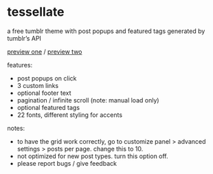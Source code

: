 # tessellate
<p>a free tumblr theme with post popups and featured tags generated by tumblr’s API</p>
<p><a href="https://sorrism.tumblr.com/tessellate_1">preview one</a> / <a href="https://sorrism.tumblr.com/tessellate_2">preview two</a>
<p>features:</p>
<ul>
  <li>post popups on click</li>
<li>3 custom links</li>
<li>optional footer text</li>
<li>pagination / infinite scroll (note: manual load only)</li>
<li>optional featured tags</li>
<li>22 fonts, different styling for accents</li>
</ul>
<p>notes:</p>
<ul>
  <li>to have the grid work correctly, go to customize panel > advanced settings > posts per page. change this to 10.</li>
  <li>not optimized for new post types. turn this option off.</li>
  <li>please report bugs / give feedback</li>
</ul>  
